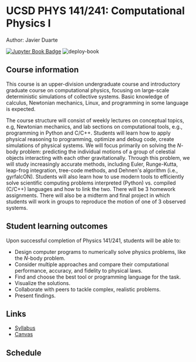  # UCSD PHYS 141/241: Computational Physics I

Author: Javier Duarte <a href="https://orcid.org/0000-0002-5076-7096"><img src="https://orcid.org/assets/vectors/orcid.logo.icon.svg" width=15/></a>

[![Jupyter Book Badge](https://jupyterbook.org/badge.svg)](https:jduarte.physics.ucsd.edu/phys141)
![deploy-book](https://github.com/jmduarte/phys141/actions/workflows/deploy.yml/badge.svg)

## Course information
This course is an upper-division undergraduate course and introductory graduate course on computational physics, focusing on large-scale deterministic simulations of collective systems.
Basic knowledge of calculus, Newtonian mechanics, Linux, and programming in some language is expected.

The course structure will consist of weekly lectures on conceptual topics, e.g, Newtonian mechanics, and lab sections on computational tools, e.g., programming in Python and C/C++.
Students will learn how to apply physical reasoning to programming, optimize and debug code, create simulations of physical systems.
We will focus primarily on solving the $N$-body problem: predicting the individual motions of a group of celestial objects interacting with each other gravitationally.
Through this problem, we will study increasingly accurate methods, including Euler, Runge-Kutta, leap-frog integration, tree-code methods, and Dehnen's algorithm (i.e., gyrfalcON).
Students will also learn how to use modern tools to efficiently solve scientific computing problems interpreted (Python) vs. compiled (C/C++) languages and how to link the two.
There will be 3 homework assignments.
There will also be a midterm and final project in which students will work in groups to reproduce the motion of one of 3 observed systems.

## Student learning outcomes
Upon successful completion of Physics 141/241, students will be able to:
- Design computer programs to numerically solve physics problems, like the $N$-body problem.
- Consider multiple approaches and compare their computational performance, accuracy, and fidelity to physical laws.
- Find and choose the best tool or programming language for the task.
- Visualize the solutions.
- Collaborate with peers to tackle complex, realistic problems.
- Present findings.

## Links
- <a href="https://jduarte.physics.ucsd.edu/phys141/syllabus.pdf">Syllabus</a>
- <a href="https://canvas.ucsd.edu/courses/4196">Canvas</a>

## Schedule
```{tableofcontents}
```
